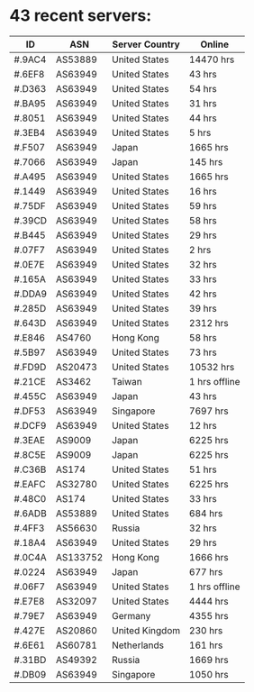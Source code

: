 # 43 recent servers:

| ID | ASN | Server Country | Online |
| ------ | ------ | ------ | ------ |
| #.9AC4 | AS53889 | United States | 14470 hrs |
| #.6EF8 | AS63949 | United States | 43 hrs |
| #.D363 | AS63949 | United States | 54 hrs |
| #.BA95 | AS63949 | United States | 31 hrs |
| #.8051 | AS63949 | United States | 44 hrs |
| #.3EB4 | AS63949 | United States | 5 hrs |
| #.F507 | AS63949 | Japan | 1665 hrs |
| #.7066 | AS63949 | Japan | 145 hrs |
| #.A495 | AS63949 | United States | 1665 hrs |
| #.1449 | AS63949 | United States | 16 hrs |
| #.75DF | AS63949 | United States | 59 hrs |
| #.39CD | AS63949 | United States | 58 hrs |
| #.B445 | AS63949 | United States | 29 hrs |
| #.07F7 | AS63949 | United States | 2 hrs |
| #.0E7E | AS63949 | United States | 32 hrs |
| #.165A | AS63949 | United States | 33 hrs |
| #.DDA9 | AS63949 | United States | 42 hrs |
| #.285D | AS63949 | United States | 39 hrs |
| #.643D | AS63949 | United States | 2312 hrs |
| #.E846 | AS4760 | Hong Kong | 58 hrs |
| #.5B97 | AS63949 | United States | 73 hrs |
| #.FD9D | AS20473 | United States | 10532 hrs |
| #.21CE | AS3462 | Taiwan | 1 hrs offline |
| #.455C | AS63949 | Japan | 43 hrs |
| #.DF53 | AS63949 | Singapore | 7697 hrs |
| #.DCF9 | AS63949 | United States | 12 hrs |
| #.3EAE | AS9009 | Japan | 6225 hrs |
| #.8C5E | AS9009 | Japan | 6225 hrs |
| #.C36B | AS174 | United States | 51 hrs |
| #.EAFC | AS32780 | United States | 6225 hrs |
| #.48C0 | AS174 | United States | 33 hrs |
| #.6ADB | AS53889 | United States | 684 hrs |
| #.4FF3 | AS56630 | Russia | 32 hrs |
| #.18A4 | AS63949 | United States | 29 hrs |
| #.0C4A | AS133752 | Hong Kong | 1666 hrs |
| #.0224 | AS63949 | Japan | 677 hrs |
| #.06F7 | AS63949 | United States | 1 hrs offline |
| #.E7E8 | AS32097 | United States | 4444 hrs |
| #.79E7 | AS63949 | Germany | 4355 hrs |
| #.427E | AS20860 | United Kingdom | 230 hrs |
| #.6E61 | AS60781 | Netherlands | 161 hrs |
| #.31BD | AS49392 | Russia | 1669 hrs |
| #.DB09 | AS63949 | Singapore | 1050 hrs |

